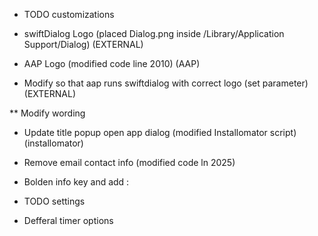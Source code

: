 * TODO customizations

* swiftDialog Logo (placed Dialog.png inside /Library/Application Support/Dialog) (EXTERNAL)
* AAP Logo (modified code line 2010) (AAP)

* Modify so that aap runs swiftdialog with correct logo (set parameter) (EXTERNAL)

** Modify wording
* Update title popup open app dialog (modified Installomator script) (installomator)
* Remove email contact info (modified code ln 2025)
* Bolden info key and add :

* TODO settings

* Defferal timer options